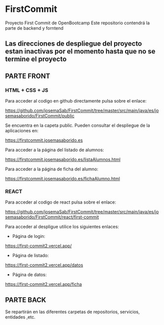 # FirstCommit

Proyecto First Commit de OpenBootcamp
Este repositorio contendrá la parte de backend y forntend

## Las direcciones de despliegue del proyecto estan inactivas por el momento hasta que no se termine el proyecto

## PARTE FRONT 

### HTML + CSS + JS

Para acceder al codigo en github directamente pulsa sobre el enlace:

https://github.com/josemaSab/FirstCommit/tree/master/src/main/java/es/josemasaborido/FirstCommit/public

Se encuentra en la capeta public.
Pueden consultar el despliegue de la aplicaciones en:

https://firstcommit.josemasaborido.es

Para acceder a la página del listado de alumnos:

https://firstcommit.josemasaborido.es/listaAlumnos.html

Para acceder a la página de ficha del alumno:

https://firstcommit.josemasaborido.es/fichaAlumno.html

### REACT

Para acceder al codigo de react pulsa sobre el enlace:

https://github.com/josemaSab/FirstCommit/tree/master/src/main/java/es/josemasaborido/FirstCommit/react/first-commit

Para acceder al despligue utilice los siguientes enlaces:

* Página de login:

https://first-commit2.vercel.app/

* Página de listado:

https://first-commit2.vercel.app/datos

* Página de datos:

https://first-commit2.vercel.app/ficha


## PARTE BACK

Se repartirán en las diferentes carpetas de repositorios, servicios, entidades ,etc.
